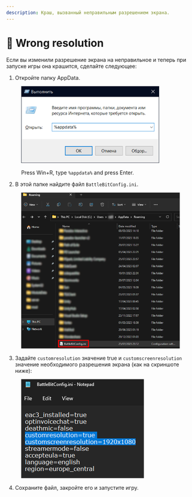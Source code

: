 ```yaml
---
description: Краш, вызванный неправильным разрешением экрана.
---
```


# 🔘 Wrong resolution

Если вы изменили разрешение экрана на неправильное и теперь при запуске игры она крашится, сделайте следующее:

1. Откройте папку AppData.

<figure><img src="../.gitbook/assets/runappdata.png" alt="" width="369"><figcaption><p>Press Win+R, type <code>%appdata%</code> and press Enter.</p></figcaption></figure>

2. В этой папке найдите файл `BattleBitConfig.ini`.

<figure><img src="../.gitbook/assets/appdata_folder_config_file.png" alt=""><figcaption></figcaption></figure>

3. Задайте `customresolution` значение true и `customscreenresolution` значение необходимого разрешения экрана (как на скриншоте ниже):

<figure><img src="../.gitbook/assets/config_file.png" alt=""><figcaption></figcaption></figure>

4. Сохраните файл, закройте его и запустите игру.

